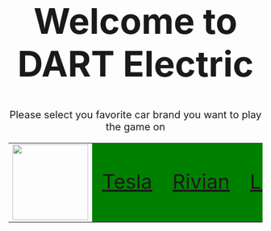 <h1 style="text-align: center; font-size: 70px;">Welcome to DART Electric</h1>

<p style="text-align: center; font-size: 20px;">Please select you favorite car brand you want to play the game on</p>

<table>
  <tr>
    <td><img src="{{site.baseurl}}//images/dart.png" height="150"></td>
    <td style="font-size: 40px; background-color: green;"><a href="{{site.baseurl}}/games/teslagame">Tesla</a></td>
    <td style="font-size: 40px; background-color: green;"><a href="{{site.baseurl}}/games/riviangame">Rivian</a></td>
    <td style="font-size: 40px; background-color: green;"><a href="{{site.baseurl}}/games/lucidgame">Lucid</a></td>
    <td style="font-size: 40px; background-color: green;"><a href="{{site.baseurl}}/games/niogame">Nio</a></td>
  </tr>
</table>